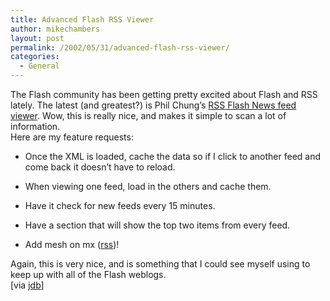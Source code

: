 ```yaml
---
title: Advanced Flash RSS Viewer
author: mikechambers
layout: post
permalink: /2002/05/31/advanced-flash-rss-viewer/
categories:
  - General
---
```



The Flash community has been getting pretty excited about Flash and RSS lately. The latest (and greatest?) is Phil Chung&#8217;s [RSS Flash News feed viewer][1]. Wow, this is really nice, and makes it simple to scan a lot of information.  
Here are my feature requests:  
  
*   Once the XML is loaded, cache the data so if I click to another feed and come back it doesn&#8217;t have to reload.
  
*   When viewing one feed, load in the others and cache them.
  
*   Have it check for new feeds every 15 minutes.
  
*   Have a section that will show the top two items from every feed.
  
*   Add mesh on mx ([rss][2])!

  
Again, this is very nice, and is something that I could see myself using to keep up with all of the Flash weblogs.  
[via [jdb][3]]

 [1]: http://www.philterdesign.com/dev/flashFeeds/
 [2]: http://radio.weblogs.com/0106797/rss.xml
 [3]: http://weblog.bergersen.net/archives/000208.html#000208